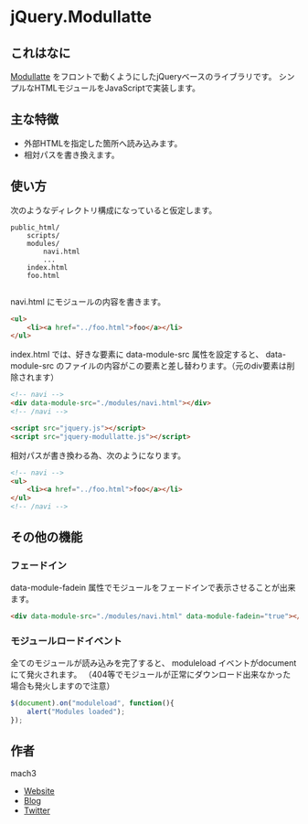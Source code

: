 # jQuery.Modullatte

## これはなに

[Modullatte](http://github.com/mach3/modullatte) をフロントで動くようにしたjQueryベースのライブラリです。
シンプルなHTMLモジュールをJavaScriptで実装します。

## 主な特徴

- 外部HTMLを指定した箇所へ読み込みます。
- 相対パスを書き換えます。

## 使い方

次のようなディレクトリ構成になっていると仮定します。

```
public_html/
	scripts/
	modules/
		navi.html
		...
	index.html
	foo.html
	
```

navi.html にモジュールの内容を書きます。

```html
<ul>
	<li><a href="../foo.html">foo</a></li>
</ul>
```

index.html では、好きな要素に data-module-src 属性を設定すると、
data-module-src のファイルの内容がこの要素と差し替わります。（元のdiv要素は削除されます）

```html
<!-- navi -->
<div data-module-src="./modules/navi.html"></div>
<!-- /navi -->

<script src="jquery.js"></script>
<script src="jquery-modullatte.js"></script>
```

相対パスが書き換わる為、次のようになります。

```html
<!-- navi -->
<ul>
	<li><a href="../foo.html">foo</a></li>
</ul>
<!-- /navi -->
```

## その他の機能

### フェードイン

data-module-fadein 属性でモジュールをフェードインで表示させることが出来ます。

```html
<div data-module-src="./modules/navi.html" data-module-fadein="true"></div>
```

### モジュールロードイベント

全てのモジュールが読み込みを完了すると、 moduleload イベントがdocumentにて発火されます。
（404等でモジュールが正常にダウンロード出来なかった場合も発火しますので注意）

```javascript
$(document).on("moduleload", function(){
	alert("Modules loaded");
});
```

## 作者

mach3

- [Website](http://www.mach3.jp)
- [Blog](http://blog.mach3.jp)
- [Twitter](http://twitter.com/mach3ss)






